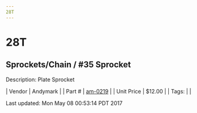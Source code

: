 ```yaml
---
28T
---
```


# 28T
## Sprockets/Chain / #35 Sprocket
Description: 	Plate Sprocket 

| Vendor | Andymark | 
| Part # | [am-0219](http://www.andymark.com/Sprocket-p/am-0219.htm) | 
| Unit Price | $12.00 | 
| Tags: |  | 

Last updated: Mon May 08 00:53:14 PDT 2017